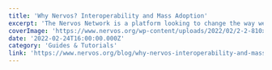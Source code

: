 ```yaml
---
title: 'Why Nervos? Interoperability and Mass Adoption'
excerpt: 'The Nervos Network is a platform looking to change the way we view the blockchain ecosystem today, and into the future. The network is tackling some of the issues we see today in blockchain, such as s'
coverImage: 'https://www.nervos.org/wp-content/uploads/2022/02/2-2-810x456.png'
date: '2022-02-24T16:00:00.000Z'
category: 'Guides & Tutorials'
link: 'https://www.nervos.org/blog/why-nervos-interoperability-and-mass-adoption'
---
```


